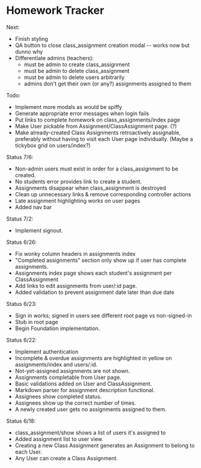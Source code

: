 Homework Tracker
================

Next:
* Finish styling
* QA button to close class_assignment creation modal -- works now but dunno why
* Differentiate admins (teachers):
  * must be admin to create class_assignment
  * must be admin to delete class_assignment
  * must be admin to delete users arbitrarily
  * admins don't get their own (or any?) assignments assigned to them

Todo:  
* Implement more modals as would be spiffy
* Generate appropriate error messages when login fails
* Put links to complete homework on class_assignments/index page
* Make User pickable from Assignment/ClassAssignment page. (?)
* Make already-created Class Assignments retroactively assignable, preferably without having to visit each User page individually. (Maybe a tickybox grid on users/index?)

Status 7/6:
* Non-admin users must exist in order for a class_assignment to be created.
* No students error provides link to create a student.
* Assignments disappear when class_assignment is destroyed
* Clean up unnecessary links & remove corresponding controller actions
* Late assignment highlighting works on user pages
* Added nav bar

Status 7/2:
* Implement signout.

Status 6/26:
* Fix wonky column headers in assignments index
* "Completed assignments" section only show up if user has complete assignments.
* Assignments index page shows each student's assignment per ClassAssignment
* Add links to edit assignments from user/:id page.
* Added validation to prevent assignment date later than due date

Status 6/23:
* Sign in works; signed in users see different root page vs non-signed-in
* Stub in root page
* Begin Foundation implementation.

Status 6/22:
* Implement authentication
* Incomplete & overdue assignments are highlighted in yellow on assignments/index and users/:id.
* Not-yet-assigned assignments are not shown.
* Assignments completable from User page.
* Basic validations added on User and ClassAssignment.
* Markdown parser for assignment description functional.
* Assignees show completed status.
* Assignees show up the correct number of times.
* A newly created user gets no assignments assigned to them.  

Status 6/18:
* class_assignment/show shows a list of users it's assigned to
* Added assignment list to user view.
* Creating a new Class Assignment generates an Assignment to belong to each User.
* Any User can create a Class Assignment.  
